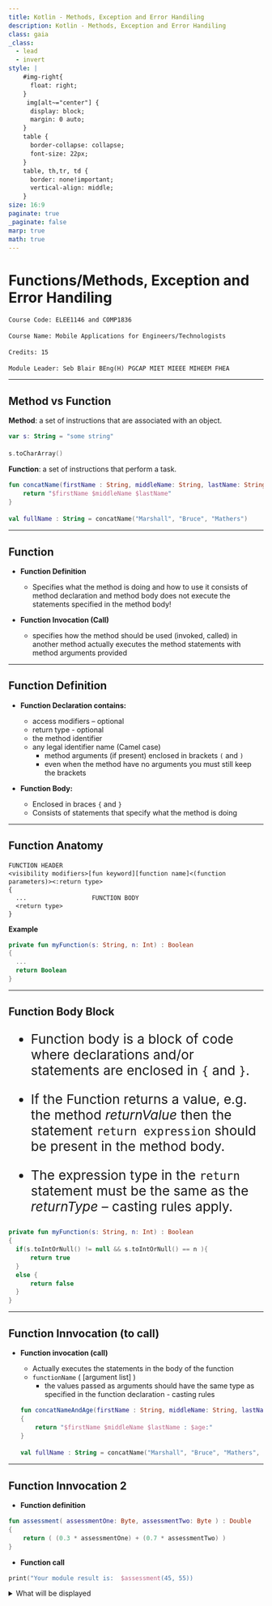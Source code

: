 ```yaml
---
title: Kotlin - Methods, Exception and Error Handiling
description: Kotlin - Methods, Exception and Error Handiling
class: gaia
_class:
  - lead
  - invert
style: |
    #img-right{
      float: right;
    }
     img[alt~="center"] {
      display: block;
      margin: 0 auto;
    }
    table {
      border-collapse: collapse;
      font-size: 22px;
    }
    table, th,tr, td {
      border: none!important;
      vertical-align: middle;
    }
size: 16:9
paginate: true
_paginate: false
marp: true
math: true
---
```


# Functions/Methods, Exception and Error Handiling

    Course Code: ELEE1146 and COMP1836

    Course Name: Mobile Applications for Engineers/Technologists

    Credits: 15

    Module Leader: Seb Blair BEng(H) PGCAP MIET MIEEE MIHEEM FHEA

---

## Method vs Function

**Method**: a set of instructions that are associated with an object.
```kt
var s: String = "some string"

s.toCharArray() 
```

**Function**: a set of instructions that perform a task.
```kt
fun concatName(firstName : String, middleName: String, lastName: String) : String {
    return "$firstName $middleName $lastName"
}

val fullName : String = concatName("Marshall", "Bruce", "Mathers")
```
---

## Function

- **Function Definition** 
  - Specifies what the method is doing and how to use it consists of method declaration and method body does not execute the statements specified in the method body!
  
-  **Function Invocation (Call)**
   -  specifies how the method should be used (invoked, called) in another method
actually executes the method statements with method arguments provided

---

## Function Definition

- **Function Declaration contains:**
  - access modifiers – optional
  - return type - optional
  - the method identifier 
  - any legal identifier name (Camel case)
    - method arguments (if present) enclosed in brackets  `(` and `)`
    - even when the method have no arguments you must still keep the brackets

- **Function Body:**
  - Enclosed in braces `{` and `}`
  - Consists of statements that specify what the method is doing

---


## Function Anatomy

```
FUNCTION HEADER
<visibility modifiers>[fun keyword][function name]<(function parameters)><:return type>
{
  ...                  FUNCTION BODY
  <return type>
}
```

**Example**

```kt
private fun myFunction(s: String, n: Int) : Boolean
{
  ...
  return Boolean
}
```

---

## Function Body Block

<div style="font-size: 26px">

- Function body is a block of code where declarations and/or statements are enclosed in 
`{` and `}`.

- If the Function returns a value, e.g. the method *returnValue* then the statement `return expression` should be present in the method body.
  
- The expression type in the `return` statement must be the same as the *returnType* – casting rules apply.

</div >

```kt
private fun myFunction(s: String, n: Int) : Boolean
{
  if(s.toIntOrNull() != null && s.toIntOrNull() == n ){
      return true
  }
  else {
      return false
  }
}
```
---

## Function Innvocation (to call)

- **Function invocation (call)**
  - Actually executes the statements in the body of the function
  - `functionName` ( [argument list] )
    - the values passed as arguments should have the same type as specified in the function declaration - casting rules 

  ```kt
  fun concatNameAndAge(firstName : String, middleName: String, lastName: String, age: Int) : String 
  {
      return "$firstName $middleName $lastName : $age:"
  }

  val fullName : String = concatName("Marshall", "Bruce", "Mathers", (25.0).toInt)
  ```
---


## Function Innvocation 2

- **Function definition**
```kt
fun assessment( assessmentOne: Byte, assessmentTwo: Byte ) : Double
{
    return ( (0.3 * assessmentOne) + (0.7 * assessmentTwo) )
}
``` 

- **Function call**
 
```kt
print("Your module result is:  $assessment(45, 55))
```
<details>
<summary>What will be displayed</summary>

`The result of the assessment of the course is: 52.0`

</summary>

---


## Function Innovation 3

- **Function Definition**
  ```kt
  internal private fun printResult( s1 : String, i1 : Int, s2 : String, i2: Int )
  {
      println( "$s1 : $i1, $s2 : $i2");
  }
  ``` 

  <!--
  internal means that the declarations are visible inside the module only 
  -->

- **Function Call**

  ```kt
  printResult("First number", -25, "second number", 10);
  ```

  <details>
  <summary>What will be displayed</summary>

  `First number: -25, second number: 10`

  </summary>

---

## Exceptions

>"Computer says, no!"

- compilation errors & run-time errors
- *exception* - error in the program that occurs 
   during its execution and disrupts the normal
   flow of instructions. 
- *exception* is a shorthand for an exceptional event. 
- Examples: 
  - division by zero
  - trying to access an out-of-bounds array elements
  - trying to open a file that does not exists, etc. 

--- 

## Exception Handling

- Enable programs to catch and handle errors

- Used in situations when the system could recover from the malfunction causing the exception

- Exception handling is a recovery (from an error in the program) procedure 

- *Exception handler* is the code that executes when an exception has been detected.

---

## Exceptions in Kotlin 

- An exception  is represented by an object

- Various predefined classes for different exceptions that can occur during execution time

- Exceptions are *thrown* by a program, and may be caught and handled by another part of the program

- A program can be separated into a normal execution flow and an *exception execution flow*

---

## Kotlin Exception Handling 

1. A method detects an error.
 
2. The method *throws an exception*.

3. The exception is *caught* and *handled* by an exception handler. 


---
## Exception Hierachy

![bg right:65% w:850](https://images.ctfassets.net/em6l9zw4tzag/7J8MLkqvpL8Id0TfkMlf4K/c7c353a4ce33adde8507060344f6867f/android-exception-handling-Screenshot_2022-10-08_at_3.43.58_PM.png)

---

## Kotlin Exception Handling Example (1)

```kt
fun main(args: Array<String>) {
    val number1: Int; val number2: Int; val result: Int
    val firstNumber: String; val secondNumber: String
    firstNumber = JOptionPane.showInputDialog("Enter first integer")
    secondNumber = JOptionPane.showInputDialog("Enter second integer")
    number1 = firstNumber.toInt()
    number2 = secondNumber.toInt()
    result = number1 / number2
    JOptionPane.showMessageDialog(null, "The result is $result", "Result", JOptionPane.PLAIN_MESSAGE)
    System.exit(0)
}
```
---

## Kotlin Exception Handling Example (2)

```kt
fun main() {
    val number1: Int; val number2: Int; val result: Int
    val firstNumber: String; val secondNumber: String
    firstNumber = JOptionPane.showInputDialog("Enter first integer")
    secondNumber = JOptionPane.showInputDialog("Enter second integer")
    try {
        number1 = firstNumber.toInt()
        number2 = secondNumber.toInt()
        result = number1 / number2
        JOptionPane.showMessageDialog(
            null, "The result is $result",
            "Result", JOptionPane.PLAIN_MESSAGE
        )
    } catch (nfe: NumberFormatException) {
        JOptionPane.showMessageDialog(
            null,
            "You must enter two integers!", "Invalid Number Format", JOptionPane.ERROR_MESSAGE
        )
    } catch (ae: ArithmeticException) {
        JOptionPane.showMessageDialog(
            null,
            "Second number should not be zero!", "Division by zero",
            JOptionPane.ERROR_MESSAGE
        )
    }
    System.exit(0)
}
```

--- 

## Kotlin Exception Handling 

- *try block* - encloses the code that may generate an exception

- *catch blocks* - specify the type of exception it can catch and contains an exception handler, which contain code to process an exception

- *finally block* - provides code that always executes regardless of whether or not an exception occurs

- *throws clause* - throws the exception and lets the code run, sometimes with unexpected consequences.

---

![bg h:500 horizontal](../../figures/Error_Handling_1.svg)

![bg h:400 horizontal](../../figures/Error_Handling_2.svg)

---

## Try/catch blocks

```kt
try  {
     // code that might generate exceptions
}
catch ( ex1 : Exception )  {
	// handle exceptions of type Exception1
}
catch ( ex2 : Exception )  {
	// handle exceptions of type Exception1
}
catch ( ex3 : Exception )  {
	// handle exceptions of type Exception1
}…
finally { /*Optional*/

}
```

---
## Example Exceptions

- `IOException` - thrown when: 
  - not sufficient disk space to create a file 
  - a read-only file is opened for writing
  - an not existent file is opened for reading

- `NumberFormatException`
  - entering a non-numeric value for a numeric variable

- `ArithmeticException`
    - division by zero

---

## Handling Exceptions in Kotlin with `runCatching`

In Kotlin, the `runCatching` function provides a concise way to handle exceptions without the need for explicit `try-catch` blocks.

- In Kotlin, `runCatching` is a convenient utility that encapsulates a code block and allows you to handle exceptions in a more functional style.

- It is used to capture exceptions that might occur during the execution of a block of code.

---

## `runCatching` Syntax

```kotlin
val result = runCatching {
    // Code that may throw exceptions
    // ...
}

result.onSuccess { value ->
    // Code to handle the successful execution
    println("Result: $value")
}

result.onFailure { exception ->
    // Code to handle the exception
    println("Exception: $exception")
}
```
---
## Rethrowing Exceptions

```kotlin
val result = runCatching {
    // Code that may throw exceptions
    // ...
}

result.onFailure { exception ->
    when (exception) {
        is NumberFormatException -> {
            // Handle NumberFormatException
        }
        // Handle other specific exceptions
        else -> {
            // Handle any other type of exception
        }
    }
}
```
---

## Example of Slide 16 as `runCatching`

```kotlin
val resultCatching = runCatching {
    // Set Input fields with prompt.
    firstNumber = JOptionPane.showInputDialog("Enter first integer")
    secondNumber = JOptionPane.showInputDialog("Enter second integer")
    number1 = firstNumber.toInt()
    number2 = secondNumber.toInt()
    result = number1 / number2

    JOptionPane.showMessageDialog(null, "The result is $result", "Result", JOptionPane.PLAIN_MESSAGE)
}

// Handling NumberFormatException
resultCatching.onFailure { e ->
    when (e) {
        is NumberFormatException -> {
            JOptionPane.showMessageDialog(null, "You must enter two integers!", "Invalid Number Format", JOptionPane.ERROR_MESSAGE)
        }
        is ArithmeticException -> {
            JOptionPane.showMessageDialog(
                null,"Second number should not be zero!", "Division by zero", JOptionPane.ERROR_MESSAGE)
        }
        else -> throw e // rethrow other exceptions
    }
}
```
---

## `runCatching` vs `try`, `catch` and, `finally`

- **Functional Approach:** `runCatching` allows a more functional programming style for error handling, separating the success path from the error handling.

- **No Explicit try-catch:** There is no need for an explicit try-catch block. Instead, exceptions are handled using the `onFailure` and `getOrElse` functions.

- **Separation of Concerns:** Error handling is separated into specific blocks (`onFailure` and `getOrElse`), improving code readability and maintainability.

- **No Direct Equivalent of `finally`:** In this specific context, there is no direct equivalent of the `finally` block. Code outside the `runCatching` scope is used for logic that needs to run regardless of success or failure.
